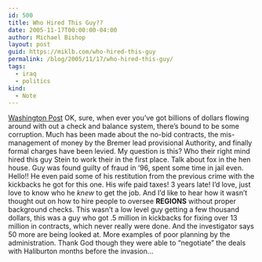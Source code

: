 ```yaml
---
id: 500
title: Who Hired This Guy??
date: 2005-11-17T00:00:00-04:00
author: Michael Bishop
layout: post
guid: https://miklb.com/who-hired-this-guy
permalink: /blog/2005/11/17/who-hired-this-guy/
tags:
  - iraq
  - politics
kind:
  - Note
---
```

<p><a href="http://www.washingtonpost.com/wp-dyn/content/article/2005/11/17/AR2005111701879.html?nav=rss_politics">Washington Post</a> OK, sure, when ever you’ve got billions of dollars flowing around with out a check and balance system, there’s bound to be some corruption.  Much has been made about the no-bid contracts, the mis-management of money by the Bremer lead provisional Authority, and finally formal charges have been levied.  My question is this?  Who their right mind hired this guy Stein to work their in the first place.  Talk about fox in the hen house.  Guy was found guilty of fraud in ‘96, spent some time in jail even.  Hello!!  He even paid some of his restitution from the previous crime with the kickbacks he got for this one.  His wife paid taxes! 3 years late!  I’d love, just love to know who he <em>knew</em> to get the job.  And I’d like to hear how it wasn’t thought out on how to hire people to oversee <strong>REGIONS</strong> without proper background checks.  This wasn’t a low level guy getting a few thousand dollars, this was a guy who got .5 million in kickbacks for fixing over 13 million in contracts, which never really were done.  And the investigator says 50 more are being looked at.  More examples of poor planning by the administration.  Thank God though they were able to “negotiate” the deals with Haliburton months before the invasion…</p>